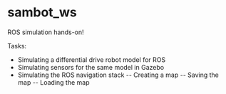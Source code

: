 # sambot_ws
ROS simulation hands-on!

Tasks:
- Simulating a differential drive robot model for ROS
- Simulating sensors for the same model in Gazebo
- Simulating the ROS navigation stack
    -- Creating a map
    -- Saving the map
    -- Loading the map
    
